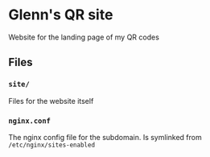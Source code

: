 # Glenn's QR site
Website for the landing page of my QR codes

## Files
### `site/`
Files for the website itself

### `nginx.conf`
The nginx config file for the subdomain. Is symlinked from `/etc/nginx/sites-enabled`
